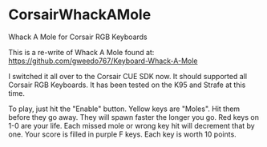 # CorsairWhackAMole
Whack A Mole for Corsair RGB Keyboards

This is a re-write of Whack A Mole found at:
https://github.com/gweedo767/Keyboard-Whack-A-Mole

I switched it all over to the Corsair CUE SDK now.  It should supported all Corsair RGB Keyboards.  It has been tested on the K95 and 
Strafe at this time.

To play, just hit the "Enable" button.  Yellow keys are "Moles".  Hit them before they go away.  They will spawn faster the longer you
go.  Red keys on 1-0 are your life.  Each missed mole or wrong key hit will decrement that by one.  Your score is filled in purple
F keys.  Each key is worth 10 points.
